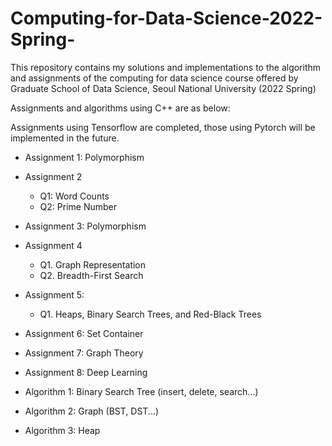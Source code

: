 # Computing-for-Data-Science-2022-Spring-
This repository contains my solutions and implementations to the algorithm and assignments of the computing for data science course offered by Graduate School of Data Science, Seoul National University (2022 Spring)

Assignments and algorithms using C++ are as below:



Assignments using Tensorflow are completed, those using Pytorch will be implemented in the future.

- Assignment 1: Polymorphism 
- Assignment 2
  - Q1: Word Counts
  - Q2: Prime Number
- Assignment 3: Polymorphism
- Assignment 4
  - Q1. Graph Representation
  - Q2. Breadth-First Search
- Assignment 5: 
  - Q1. Heaps, Binary Search Trees, and Red-Black Trees
- Assignment 6: Set Container
- Assignment 7: Graph Theory
- Assignment 8: Deep Learning

- Algorithm 1: Binary Search Tree (insert, delete, search...)
- Algorithm 2: Graph (BST, DST...)
- Algorithm 3: Heap 
